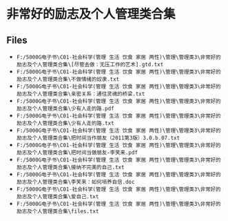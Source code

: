 # 非常好的励志及个人管理类合集

## Files

- `F:/5000G电子书\C01-社会科学(管理 生活 饮食 家居 两性)\管理\管理类3\非常好的励志及个人管理类合集\[尽管去做：无压工作的艺术].gtd.txt`
- `F:/5000G电子书\C01-社会科学(管理 生活 饮食 家居 两性)\管理\管理类3\非常好的励志及个人管理类合集\不做情绪的奴隶.txt`
- `F:/5000G电子书\C01-社会科学(管理 生活 饮食 家居 两性)\管理\管理类3\非常好的励志及个人管理类合集\亲密关系：通往灵魂的桥梁.txt`
- `F:/5000G电子书\C01-社会科学(管理 生活 饮食 家居 两性)\管理\管理类3\非常好的励志及个人管理类合集\少有人走的路.pdf`
- `F:/5000G电子书\C01-社会科学(管理 生活 饮食 家居 两性)\管理\管理类3\非常好的励志及个人管理类合集\少有人走的路.txt`
- `F:/5000G电子书\C01-社会科学(管理 生活 饮食 家居 两性)\管理\管理类3\非常好的励志及个人管理类合集\把时间当作朋友（2011第3版）3.0.b.07.txt`
- `F:/5000G电子书\C01-社会科学(管理 生活 饮食 家居 两性)\管理\管理类3\非常好的励志及个人管理类合集\把时间当做朋友-李笑来.pdf`
- `F:/5000G电子书\C01-社会科学(管理 生活 饮食 家居 两性)\管理\管理类3\非常好的励志及个人管理类合集\接纳不完美的自己.txt`
- `F:/5000G电子书\C01-社会科学(管理 生活 饮食 家居 两性)\管理\管理类3\非常好的励志及个人管理类合集\李笑来：如何培养自信.doc`
- `F:/5000G电子书\C01-社会科学(管理 生活 饮食 家居 两性)\管理\管理类3\非常好的励志及个人管理类合集\爱自己.txt`
- `F:/5000G电子书\C01-社会科学(管理 生活 饮食 家居 两性)\管理\管理类3\非常好的励志及个人管理类合集\files.txt`
